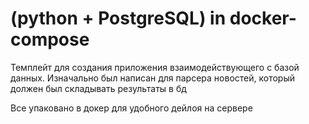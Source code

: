 # (python + PostgreSQL) in docker-compose

Темплейт для создания приложения взаимодействующего с базой данных. Изначально был написан для парсера новостей, который должен был складывать результаты в бд

Все упаковано в докер для удобного дейлоя на сервере
